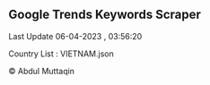 

## Google Trends Keywords Scraper 
 
Last Update 06-04-2023 , 03:56:20

Country List :
VIETNAM.json



© Abdul Muttaqin 
